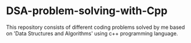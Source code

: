 # DSA-problem-solving-with-Cpp
This repository consists of different coding problems solved by me based on 'Data Structures and Algorithms' using c++ programming language. 
